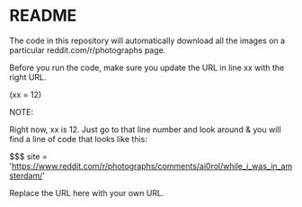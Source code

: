 # README

The code in this repository will automatically download all the images on a particular reddit.com/r/photographs page.

Before you run the code, make sure you update the URL in line xx with the right URL.

(xx = 12)

NOTE:

Right now, xx is 12. Just go to that line number and look around & you will find a line of code that looks like this:

$$$ site = 'https://www.reddit.com/r/photographs/comments/ai0rol/while_i_was_in_amsterdam/'

Replace the URL here with your own URL.


